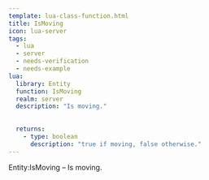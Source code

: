 ```yaml
---
template: lua-class-function.html
title: IsMoving
icon: lua-server
tags:
  - lua
  - server
  - needs-verification
  - needs-example
lua:
  library: Entity
  function: IsMoving
  realm: server
  description: "Is moving."
  
  
  returns:
    - type: boolean
      description: "true if moving, false otherwise."
---
```


<div class="lua__search__keywords">
Entity:IsMoving &#x2013; Is moving.
</div>
